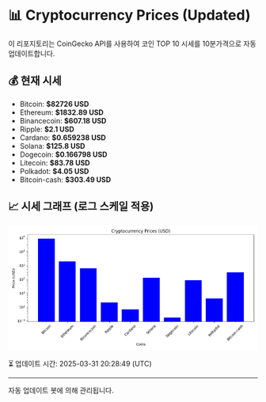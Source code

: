 
# 📊 Cryptocurrency Prices (Updated)

이 리포지토리는 CoinGecko API를 사용하여 코인 TOP 10 시세를 10분가격으로 자동 업데이트합니다.

## 💰 현재 시세
- Bitcoin: **$82726 USD**
- Ethereum: **$1832.89 USD**
- Binancecoin: **$607.18 USD**
- Ripple: **$2.1 USD**
- Cardano: **$0.659238 USD**
- Solana: **$125.8 USD**
- Dogecoin: **$0.166798 USD**
- Litecoin: **$83.78 USD**
- Polkadot: **$4.05 USD**
- Bitcoin-cash: **$303.49 USD**

## 📈 시세 그래프 (로그 스케일 적용)
![Crypto Prices](crypto_prices.png)

⏳ 업데이트 시간: 2025-03-31 20:28:49 (UTC)

---
자동 업데이트 봇에 의해 관리됩니다.
